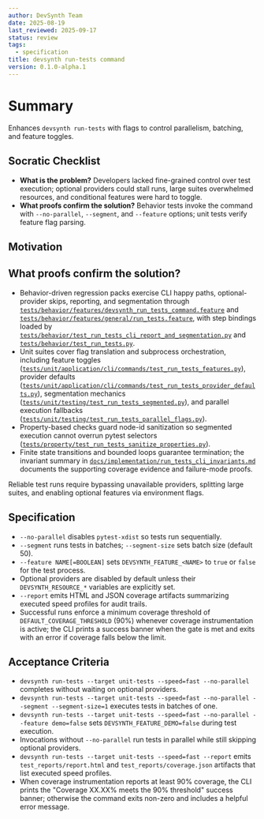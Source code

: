 ```yaml
---
author: DevSynth Team
date: 2025-08-19
last_reviewed: 2025-09-17
status: review
tags:
  - specification
title: devsynth run-tests command
version: 0.1.0-alpha.1
---
```


# Summary
Enhances `devsynth run-tests` with flags to control parallelism, batching, and feature toggles.

## Socratic Checklist
- **What is the problem?** Developers lacked fine-grained control over test execution; optional providers could stall runs, large suites overwhelmed resources, and conditional features were hard to toggle.
- **What proofs confirm the solution?** Behavior tests invoke the command with `--no-parallel`, `--segment`, and `--feature` options; unit tests verify feature flag parsing.

## Motivation

## What proofs confirm the solution?
- Behavior-driven regression packs exercise CLI happy paths, optional-provider skips, reporting, and segmentation through [`tests/behavior/features/devsynth_run_tests_command.feature`](../../tests/behavior/features/devsynth_run_tests_command.feature) and [`tests/behavior/features/general/run_tests.feature`](../../tests/behavior/features/general/run_tests.feature), with step bindings loaded by [`tests/behavior/test_run_tests_cli_report_and_segmentation.py`](../../tests/behavior/test_run_tests_cli_report_and_segmentation.py) and [`tests/behavior/test_run_tests.py`](../../tests/behavior/test_run_tests.py).
- Unit suites cover flag translation and subprocess orchestration, including feature toggles ([`tests/unit/application/cli/commands/test_run_tests_features.py`](../../tests/unit/application/cli/commands/test_run_tests_features.py)), provider defaults ([`tests/unit/application/cli/commands/test_run_tests_provider_defaults.py`](../../tests/unit/application/cli/commands/test_run_tests_provider_defaults.py)), segmentation mechanics ([`tests/unit/testing/test_run_tests_segmented.py`](../../tests/unit/testing/test_run_tests_segmented.py)), and parallel execution fallbacks ([`tests/unit/testing/test_run_tests_parallel_flags.py`](../../tests/unit/testing/test_run_tests_parallel_flags.py)).
- Property-based checks guard node-id sanitization so segmented execution cannot overrun pytest selectors ([`tests/property/test_run_tests_sanitize_properties.py`](../../tests/property/test_run_tests_sanitize_properties.py)).
- Finite state transitions and bounded loops guarantee termination; the invariant summary in [`docs/implementation/run_tests_cli_invariants.md`](../implementation/run_tests_cli_invariants.md) documents the supporting coverage evidence and failure-mode proofs.

Reliable test runs require bypassing unavailable providers, splitting large suites, and enabling optional features via environment flags.

## Specification
- `--no-parallel` disables `pytest-xdist` so tests run sequentially.
- `--segment` runs tests in batches; `--segment-size` sets batch size (default 50).
- `--feature NAME[=BOOLEAN]` sets `DEVSYNTH_FEATURE_<NAME>` to `true` or `false` for the test process.
- Optional providers are disabled by default unless their `DEVSYNTH_RESOURCE_*` variables are explicitly set.
- `--report` emits HTML and JSON coverage artifacts summarizing executed speed profiles for audit trails.
- Successful runs enforce a minimum coverage threshold of `DEFAULT_COVERAGE_THRESHOLD` (90%) whenever coverage instrumentation is active; the CLI prints a success banner when the gate is met and exits with an error if coverage falls below the limit.

## Acceptance Criteria
- `devsynth run-tests --target unit-tests --speed=fast --no-parallel` completes without waiting on optional providers.
- `devsynth run-tests --target unit-tests --speed=fast --no-parallel --segment --segment-size=1` executes tests in batches of one.
- `devsynth run-tests --target unit-tests --speed=fast --no-parallel --feature demo=false` sets `DEVSYNTH_FEATURE_DEMO=false` during test execution.
- Invocations without `--no-parallel` run tests in parallel while still skipping optional providers.
- `devsynth run-tests --target unit-tests --speed=fast --report` emits `test_reports/report.html` and `test_reports/coverage.json` artifacts that list executed speed profiles.
- When coverage instrumentation reports at least 90% coverage, the CLI prints the "Coverage XX.XX% meets the 90% threshold" success banner; otherwise the command exits non-zero and includes a helpful error message.
